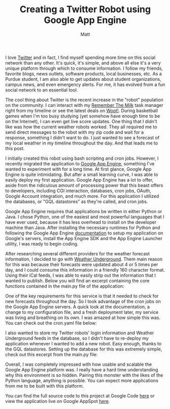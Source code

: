 ﻿---
layout: post
title: Creating a Twitter Robot using Google App Engine
author: Matt
permalink: /2010/03/creating-a-twitter-robot-using-google-app-engine/
categories:
  - Projects
tags:
  - python
---

I love [Twitter](http://www.twitter.com/) and in fact, I find myself spending more time on this social network than any other. It's quick, it's simple, and above all else it's a very unique platform through which to consume information. I follow my friends, favorite blogs, news outlets, software products, local businesses, etc. As a Purdue student, I am also able to get updates about student organizations, campus news, and even emergency alerts. For me, it has evolved from a fun social network to an essential tool.

The cool thing about Twitter is the recent increase in the "robot" population on the community. I can interact with my [Remember The Milk][2] task manager right from my timeline or see the latest deals on [Woot!][3]. During basketball games when I'm too busy studying (yet somehow have enough time to be on the Internet), I can even get live score updates. One thing that I didn't like was how the current weather robots worked. They all required me to send direct messages to the robot with my zip code and wait for a response, something I didn't want to do. I just wanted to see a forecast of my local weather in my timeline throughout the day. And that leads me to this post.

 [2]: http://www.rememberthemilk.com/
 [3]: http://www.woot.com/

I initially created this robot using bash scripting and cron jobs. However, I recently migrated the application to [Google App Engine][4], something I've wanted to experiment with for a long time. At first glance, Google App Engine is quite intimidating. But after a small learning curve, I was able to easily deploy my first application. Google App Engine has a lot to offer, aside from the ridiculous amount of processing power that this beast offers to developers, including CGI interaction, databases, cron jobs, OAuth, Google Account integration, and much more. For this application I utilized the databases, or "GQL datastores" as they're called, and cron jobs.

 [4]: http://appengine.google.com/

Google App Engine requires that applications be written in either Python or Java. I chose Python, one of the easiest and most powerful languages that I have ever used, because it has less overhead to install on the developer machine than Java. After installing the necessary runtimes for Python and following the Google App Engine [documentation][5] to setup my application on Google's servers, install the App Engine SDK and the App Engine Launcher utility, I was ready to begin coding.

 [5]: http://code.google.com/appengine/docs/python/overview.html

After researching several different providers for the weather forecast information, I decided to go with [Weather Underground][6]. Them main reason for this was because their forecasts were updated about 4 or 5 times per day, and I could consume this information in a friendly 160 character format. Using their iCal feeds, I was able to easily strip out the information that I wanted to publish. Below you will find an excerpt containing the core functions contained in the main.py file of the application:

 [6]: http://www.wunderground.com/

<script src="https://gist.github.com/mbmccormick/1273130.js"> </script>

One of the key requirements for this service is that it needed to check for new forecasts throughout the day. So I took advantage of the cron jobs on the Google App Engine servers. A quick look at the documentation, a change to my configuration file, and a fresh deployment later, my service was living and breathing on its own. I was amazed at how simple this was. You can check out the cron.yaml file below:

<script src="https://gist.github.com/mbmccormick/1273131.js"> </script>

I also wanted to store my Twitter robots' login information and Weather Underground feeds in the database, so I didn't have to re-deploy my application whenever I wanted to add a new robot. Easy enough, thanks to the GQL datastores. Setting up the database for this was extremely simple, check out this excerpt from the main.py file:

<script src="https://gist.github.com/mbmccormick/1273132.js"> </script>

Overall, I was completely impressed with how usable and scalable the Google App Engine platform was. I really have a hard time understanding why this environment is so hidden. Pairing this monster with the likes of the Python language, anything is possible. You can expect more applications from me to be built with this platform.

You can find the full source code to this project at Google Code [here][7] or view the application live on Google AppSpot [here][8].

 [7]: http://code.google.com/p/tweatherbot
 [8]: http://tweatherbot.appspot.com/
